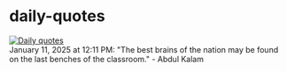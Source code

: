 # daily-quotes
[![Daily quotes](https://github.com/ceepu8/daily-quotes/actions/workflows/daily-quote.yml/badge.svg)](https://github.com/ceepu8/daily-quotes/actions/workflows/daily-quote.yml)<br/>
January 11, 2025 at 12:11 PM: "The best brains of the nation may be found on the last benches of the classroom." - Abdul Kalam
